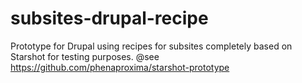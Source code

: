 # subsites-drupal-recipe
Prototype for Drupal using recipes for subsites completely based on Starshot
for testing purposes. @see https://github.com/phenaproxima/starshot-prototype
